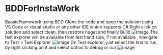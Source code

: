 # BDDForInstaWork
BaasicFramework using BDD
Clone the code and open the solution using VS Code or visual studio or any other IDE which supports C#
Right click on solution and select clean, then restrore nuget and finally Build
![image](https://user-images.githubusercontent.com/82726764/138610703-205cbf42-0901-4877-b383-3477890dc52d.png)
The test explorer will be available from lest hand side, if not available , Navigate to Test > Test Explorer
![image](https://user-images.githubusercontent.com/82726764/138610745-f1963d92-ac05-4e3d-a81c-e205cf476d86.png)
On Test explorer, just select the test to run, by right clicking on it and select option to debug or run
![image](https://user-images.githubusercontent.com/82726764/138610771-877340e2-d815-42c4-a379-c03d57f8bfe6.png)
